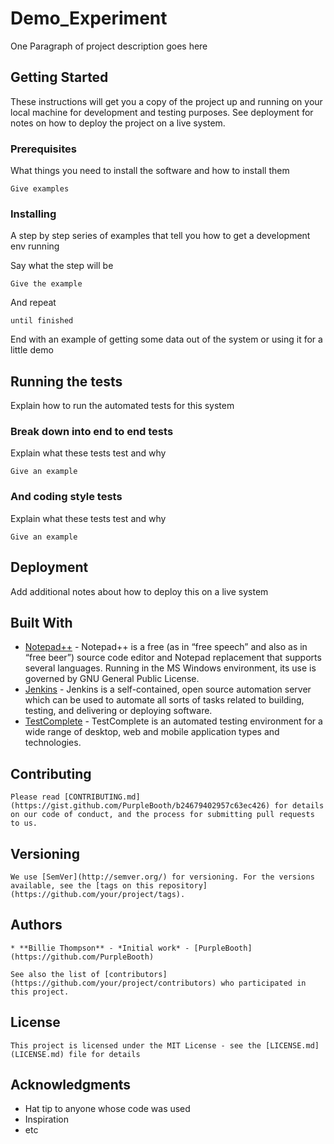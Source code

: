 # Demo_Experiment

One Paragraph of project description goes here

## Getting Started

These instructions will get you a copy of the project up and running on your local machine for development and testing purposes. See deployment for notes on how to deploy the project on a live system.

### Prerequisites

What things you need to install the software and how to install them

```
Give examples
```

### Installing

A step by step series of examples that tell you how to get a development env running

Say what the step will be

```
Give the example
```

And repeat

```
until finished
```

End with an example of getting some data out of the system or using it for a little demo

## Running the tests

Explain how to run the automated tests for this system

### Break down into end to end tests

Explain what these tests test and why

```
Give an example
```

### And coding style tests

Explain what these tests test and why

```
Give an example
```

## Deployment

Add additional notes about how to deploy this on a live system

## Built With

* [Notepad++](https://notepad-plus-plus.org/) - Notepad++ is a free (as in “free speech” and also as in “free beer”) source code editor and Notepad replacement that supports several languages. Running in the MS Windows environment, its use is governed by GNU General Public License.
* [Jenkins](https://www.jenkins.io/doc/) - Jenkins is a self-contained, open source automation server which can be used to automate all sorts of tasks related to building, testing, and delivering or deploying software.
* [TestComplete](https://support.smartbear.com/testcomplete/docs/) - TestComplete is an automated testing environment for a wide range of desktop, web and mobile application types and technologies.

## Contributing

```
Please read [CONTRIBUTING.md](https://gist.github.com/PurpleBooth/b24679402957c63ec426) for details on our code of conduct, and the process for submitting pull requests to us.
```

## Versioning
```
We use [SemVer](http://semver.org/) for versioning. For the versions available, see the [tags on this repository](https://github.com/your/project/tags). 
```

## Authors
```
* **Billie Thompson** - *Initial work* - [PurpleBooth](https://github.com/PurpleBooth)

See also the list of [contributors](https://github.com/your/project/contributors) who participated in this project.
```

## License
```
This project is licensed under the MIT License - see the [LICENSE.md](LICENSE.md) file for details
```

## Acknowledgments

* Hat tip to anyone whose code was used
* Inspiration
* etc

